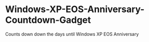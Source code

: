 # Windows-XP-EOS-Anniversary-Countdown-Gadget
Counts down down the days until Windows XP EOS Anniversary
